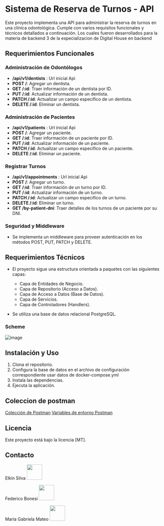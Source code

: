 # Sistema de Reserva de Turnos - API

Este proyecto implementa una API para administrar la reserva de turnos en una clínica odontológica. Cumple con varios requisitos funcionales y técnicos detallados a continuación.
Los cuales fueron desarrollados para la materia de backend 3 de la especializacion de Digital House en backend

## Requerimientos Funcionales

### Administración de Odontólogos
- **/api/v1/dentists** : Url inicial Api
- **POST /**: Agregar un dentista.
- **GET /:id**: Traer información de un dentista por ID.
- **PUT /:id**: Actualizar información de un dentista.
- **PATCH /:id**: Actualizar un campo específico de un dentista.
- **DELETE /:id**: Eliminar un dentista.

### Administración de Pacientes
- **/api/v1/patients** : Url inicial Api
- **POST /**: Agregar un paciente.
- **GET /:id**: Traer información de un paciente por ID.
- **PUT /:id**: Actualizar información de un paciente.
- **PATCH /:id**: Actualizar un campo específico de un paciente.
- **DELETE /:id**: Eliminar un paciente.

### Registrar Turnos
- **/api/v1/appointments** : Url inicial Api
- **POST /**: Agregar un turno.
- **GET /:id**: Traer información de un turno por ID.
- **PUT /:id**: Actualizar información de un turno.
- **PATCH /:id**: Actualizar un campo específico de un turno.
- **DELETE /:id**: Eliminar un turno.
- **GET /by-patient-dni**: Traer detalles de los turnos de un paciente por su DNI.

### Seguridad y Middleware
- Se implementa un middleware para proveer autenticación en los métodos POST, PUT, PATCH y DELETE.


## Requerimientos Técnicos

- El proyecto sigue una estructura orientada a paquetes con las siguientes capas:
  - Capa de Entidades de Negocio.
  - Capa de Repositorio (Acceso a Datos).
  - Capa de Acceso a Datos (Base de Datos).
  - Capa de Servicios.
  - Capa de Controladores (Handlers).

- Se utiliza una base de datos relacional PostgreSQL.

### Scheme
![image](https://github.com/Elkinssm/dental-clinic-go/assets/52393397/2276e658-b077-4385-8799-258fac66f60e)


## Instalación y Uso

1. Clona el repositorio.
2. Configura la base de datos en el archivo de configuración correspondiente usar datos de docker-compose.yml
3. Instala las dependencias.
4. Ejecuta la aplicación.

## Coleccion de postman 
[Colección de Postman](./Dental_clinic_API_Go.postman_collection.json)
[Variables de entorno Postman](./dental_clinic_api.postman_environment.json)

## Licencia

Este proyecto está bajo la licencia [MT]. 

## Contacto

Elkin Silva
[<img src="https://cdn-icons-png.flaticon.com/512/174/174857.png" width="50" height="50">](https://www.linkedin.com/in/elkinssm/)

Federico Bonesi
[<img src="https://cdn-icons-png.flaticon.com/512/174/174857.png" width="50" height="50">](https://www.linkedin.com/in/federico-guillermo-bonesi-ale-307591186/)

María Gabriela Mateo
[<img src="https://cdn-icons-png.flaticon.com/512/174/174857.png" width="50" height="50">](https://www.linkedin.com/in/mariagabrielamateo/)

